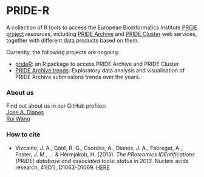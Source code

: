 PRIDE-R
======

A collection of R tools to access the European Bioinformatics Institute [PRIDE project](http://www.ebi.ac.uk/pride) resources, including [PRIDE Archive](http://www.ebi.ac.uk/pride/ws/archive) and [PRIDE Cluster](http://wwwdev.ebi.ac.uk/pride/ws/cluster) web services, together with different data products based on them.  

Currently, the following projects are ongoing:  

* [prideR](http://pride-r.github.io/prideR): an R package to access PRIDE Archive and PRIDE Cluster  
* [PRIDE Archive trends](http://pride-r.github.io/archive-anual-trends): Exploratory data analysis and visualisation of PRIDE Archive submissions trends over the years.   

### About us   

Find out about us in our GitHub profiles:  
[Jose A. Dianes](https://github.com/jadianes)  
[Rui Wang](https://github.com/ruiwanguk)  

### How to cite

* Vizcaíno, J. A., Côté, R. G., Csordas, A., Dianes, J. A., Fabregat, A., Foster, J. M., ... & Hermjakob, H. (2013). *The PRoteomics IDEntifications (PRIDE) database and associated tools: status in 2013*. Nucleic acids research, 41(D1), D1063-D1069. [HERE](http://www.nature.com/nbt/journal/v32/n3/full/nbt.2839.html)  
